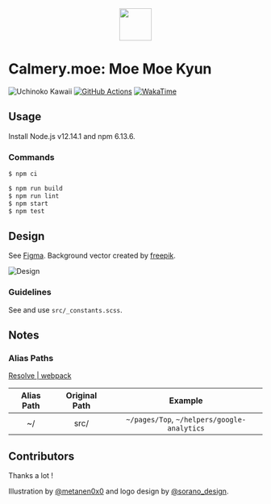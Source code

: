 <div align="center">
  <img src="https://user-images.githubusercontent.com/12670155/71621107-cf76f500-2c10-11ea-8271-50cba986c526.png" height="64"/>
</div>

# Calmery.moe: Moe Moe Kyun

![Uchinoko Kawaii](https://img.shields.io/badge/%E3%81%86%E3%81%A1%E3%81%AE%E5%AD%90-%E3%81%8B%E3%82%8F%E3%81%84%E3%81%84-FF91BE)
[![GitHub Actions](https://github.com/calmery-chan/calmery.moe/workflows/GitHub%20Actions/badge.svg?branch=develop)](https://github.com/calmery-chan/calmery.moe/actions)
[![WakaTime](https://wakatime.com/badge/github/calmery-chan/calmery.moe.svg)](https://wakatime.com/badge/github/calmery-chan/calmery.moe)

## Usage

Install Node.js v12.14.1 and npm 6.13.6.

### Commands

```bash
$ npm ci
```

```bash
$ npm run build
$ npm run lint
$ npm start
$ npm test
```

## Design

See [Figma](https://www.figma.com/file/sXoA2JhyW67gSIaFvg0ndS/Calmery.moe-Public). Background vector created by [freepik](https://www.freepik.com/free-photos-vectors/background).

![Design](https://user-images.githubusercontent.com/12670155/77790075-80255100-70a7-11ea-98c9-d5f3e0bab027.jpg)

### Guidelines

See and use `src/_constants.scss`.

## Notes

### Alias Paths

[Resolve | webpack](https://webpack.js.org/configuration/resolve/#resolvealias)

| Alias Path | Original Path |                   Example                   |
| :--------: | :-----------: | :-----------------------------------------: |
|     ~/     |     src/      | `~/pages/Top`, `~/helpers/google-analytics` |

## Contributors

Thanks a lot !

Illustration by [@metanen0x0](https://twitter.com/metanen0x0) and logo design by [@sorano_design](https://twitter.com/sorano_design).

